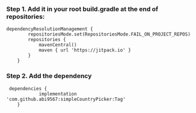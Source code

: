 ### Step 1. Add it in your root build.gradle at the end of repositories: ###
```
dependencyResolutionManagement {
		repositoriesMode.set(RepositoriesMode.FAIL_ON_PROJECT_REPOS)
		repositories {
			mavenCentral()
			maven { url 'https://jitpack.io' }
		}
	}
```

### Step 2. Add the dependency ###
```
 dependencies {
	        implementation 'com.github.abi9567:simpleCountryPicker:Tag'
	}
```
